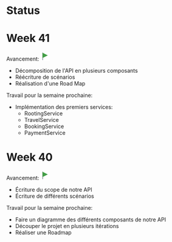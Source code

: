 # Status

# Week 41

Avancement: ![Green Flag](../images/icons8-green-flag-24.png)
- Décomposition de l'API en plusieurs composants
- Réécriture de scénarios
- Réalisation d'une Road Map

Travail pour la semaine prochaine:
- Implémentation des premiers services:
    - RootingService 
    - TravelService
    - BookingService
    - PaymentService 
 

# Week 40 

Avancement: ![Green Flag](../images/icons8-green-flag-24.png)
- Écriture du scope de notre API
- Écriture de différents scénarios

Travail pour la semaine prochaine:
- Faire un diagramme des différents composants de notre API 
- Découper le projet en plusieurs itérations
- Réaliser une Roadmap 
